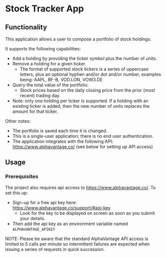 # Stock Tracker App

## Functionality

This application allows a user to compose a portfolio of stock holdings.

It supports the following capabilities:   
- Add a holding by providing the ticker symbol plus the number of units.  
- Remove a holding for a given ticker.  
  - The format of supported stock tickers is a series of uppercase letters, plus an optional hyphen and/or dot and/or number, 
  examples being: AAPL, BF-B, VOD.LON, VOW3.DE   
- Query the total value of the portfolio:  
  - Stock prices based on the daily closing price from the prior (most recent) trading day.   
- Note: only one holding per ticker is supported. If a holding with an existing ticker is added, then the new number of units replaces the amount for that ticker.

Other notes:

- The portfolio is saved each time it is changed.   
- This is a single-user application; there is no end user authentication.   
- The application integrates with the following API: https://www.alphavantage.co/ (see below for setting up API access)   


## Usage

### Prerequisites

The project also requires api access to <https://www.alphavantage.co/>. To set this up:
-   Sign-up for a free api key here: <https://www.alphavantage.co/support/#api-key>   
    - Look for the key to be displayed on screen as soon as you submit your details.
-   Then add the api key as an environment variable named `ALPHAVANTAGE_APIKEY`

NOTE: Please be aware that the standard AlphaVantage API access is limited to 5 calls per minute so intermittent
failures are expected when issuing a series of requests in quick succession.
